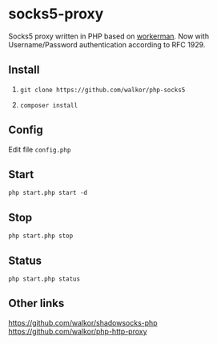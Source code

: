 # socks5-proxy
Socks5 proxy written in PHP based on [workerman](https://github.com/walkor/Workerman). Now with Username/Password authentication according to RFC 1929.

## Install
1. ```git clone https://github.com/walkor/php-socks5```

2. ```composer install```

## Config
Edit file ```config.php```

## Start
```php start.php start -d```

## Stop
```php start.php stop```

## Status
```php start.php status```

## Other links
https://github.com/walkor/shadowsocks-php 
https://github.com/walkor/php-http-proxy
